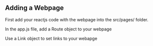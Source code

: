 ## Adding a Webpage
First add your reactjs code with the webpage into the src/pages/ folder.

In the app.js file, add a Route object to your webpage

Use a Link object to set links to your webapge
